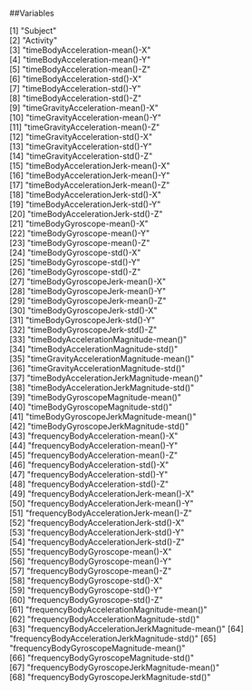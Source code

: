 

##Variables

 [1] "Subject"                                      
 [2] "Activity"                                     
 [3] "timeBodyAcceleration-mean()-X"                
 [4] "timeBodyAcceleration-mean()-Y"                
 [5] "timeBodyAcceleration-mean()-Z"                
 [6] "timeBodyAcceleration-std()-X"                 
 [7] "timeBodyAcceleration-std()-Y"                 
 [8] "timeBodyAcceleration-std()-Z"                 
 [9] "timeGravityAcceleration-mean()-X"             
[10] "timeGravityAcceleration-mean()-Y"             
[11] "timeGravityAcceleration-mean()-Z"             
[12] "timeGravityAcceleration-std()-X"              
[13] "timeGravityAcceleration-std()-Y"              
[14] "timeGravityAcceleration-std()-Z"              
[15] "timeBodyAccelerationJerk-mean()-X"            
[16] "timeBodyAccelerationJerk-mean()-Y"            
[17] "timeBodyAccelerationJerk-mean()-Z"            
[18] "timeBodyAccelerationJerk-std()-X"             
[19] "timeBodyAccelerationJerk-std()-Y"             
[20] "timeBodyAccelerationJerk-std()-Z"             
[21] "timeBodyGyroscope-mean()-X"                   
[22] "timeBodyGyroscope-mean()-Y"                   
[23] "timeBodyGyroscope-mean()-Z"                   
[24] "timeBodyGyroscope-std()-X"                    
[25] "timeBodyGyroscope-std()-Y"                    
[26] "timeBodyGyroscope-std()-Z"                    
[27] "timeBodyGyroscopeJerk-mean()-X"               
[28] "timeBodyGyroscopeJerk-mean()-Y"               
[29] "timeBodyGyroscopeJerk-mean()-Z"               
[30] "timeBodyGyroscopeJerk-std()-X"                
[31] "timeBodyGyroscopeJerk-std()-Y"                
[32] "timeBodyGyroscopeJerk-std()-Z"                
[33] "timeBodyAccelerationMagnitude-mean()"         
[34] "timeBodyAccelerationMagnitude-std()"          
[35] "timeGravityAccelerationMagnitude-mean()"      
[36] "timeGravityAccelerationMagnitude-std()"       
[37] "timeBodyAccelerationJerkMagnitude-mean()"     
[38] "timeBodyAccelerationJerkMagnitude-std()"      
[39] "timeBodyGyroscopeMagnitude-mean()"            
[40] "timeBodyGyroscopeMagnitude-std()"             
[41] "timeBodyGyroscopeJerkMagnitude-mean()"        
[42] "timeBodyGyroscopeJerkMagnitude-std()"         
[43] "frequencyBodyAcceleration-mean()-X"           
[44] "frequencyBodyAcceleration-mean()-Y"           
[45] "frequencyBodyAcceleration-mean()-Z"           
[46] "frequencyBodyAcceleration-std()-X"            
[47] "frequencyBodyAcceleration-std()-Y"            
[48] "frequencyBodyAcceleration-std()-Z"            
[49] "frequencyBodyAccelerationJerk-mean()-X"       
[50] "frequencyBodyAccelerationJerk-mean()-Y"       
[51] "frequencyBodyAccelerationJerk-mean()-Z"       
[52] "frequencyBodyAccelerationJerk-std()-X"        
[53] "frequencyBodyAccelerationJerk-std()-Y"        
[54] "frequencyBodyAccelerationJerk-std()-Z"        
[55] "frequencyBodyGyroscope-mean()-X"              
[56] "frequencyBodyGyroscope-mean()-Y"              
[57] "frequencyBodyGyroscope-mean()-Z"              
[58] "frequencyBodyGyroscope-std()-X"               
[59] "frequencyBodyGyroscope-std()-Y"               
[60] "frequencyBodyGyroscope-std()-Z"               
[61] "frequencyBodyAccelerationMagnitude-mean()"    
[62] "frequencyBodyAccelerationMagnitude-std()"     
[63] "frequencyBodyAccelerationJerkMagnitude-mean()"
[64] "frequencyBodyAccelerationJerkMagnitude-std()" 
[65] "frequencyBodyGyroscopeMagnitude-mean()"       
[66] "frequencyBodyGyroscopeMagnitude-std()"        
[67] "frequencyBodyGyroscopeJerkMagnitude-mean()"   
[68] "frequencyBodyGyroscopeJerkMagnitude-std()"  
